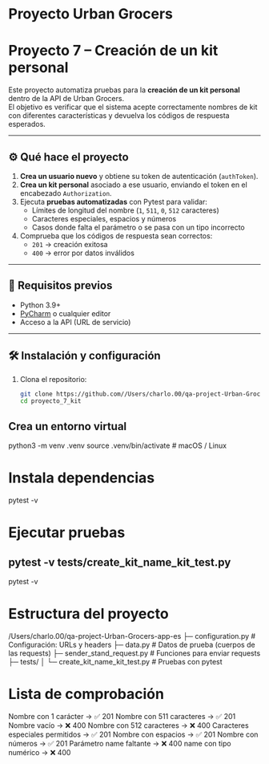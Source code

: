 # Proyecto Urban Grocers 
# Proyecto 7 – Creación de un kit personal

Este proyecto automatiza pruebas para la **creación de un kit personal** dentro de la API de Urban Grocers.  
El objetivo es verificar que el sistema acepte correctamente nombres de kit con diferentes características y devuelva los códigos de respuesta esperados.

---

## ⚙️ Qué hace el proyecto

1. **Crea un usuario nuevo** y obtiene su token de autenticación (`authToken`).  
2. **Crea un kit personal** asociado a ese usuario, enviando el token en el encabezado `Authorization`.  
3. Ejecuta **pruebas automatizadas** con Pytest para validar:
   - Límites de longitud del nombre (`1`, `511`, `0`, `512` caracteres)  
   - Caracteres especiales, espacios y números  
   - Casos donde falta el parámetro o se pasa con un tipo incorrecto  
4. Comprueba que los códigos de respuesta sean correctos:
   - `201` → creación exitosa  
   - `400` → error por datos inválidos

---

## 🚀 Requisitos previos
- Python 3.9+
- [PyCharm](https://www.jetbrains.com/pycharm/) o cualquier editor
- Acceso a la API (URL de servicio)

---

## 🛠️ Instalación y configuración

1. Clona el repositorio:
   ```bash
   git clone https://github.com//Users/charlo.00/qa-project-Urban-Grocers-app-es
   cd proyecto_7_kit
## Crea un entorno virtual
python3 -m venv .venv
source .venv/bin/activate     # macOS / Linux
# Instala dependencias
pytest -v
# Ejecutar pruebas 
pytest -v tests/create_kit_name_kit_test.py
-----
pytest -v
# Estructura del proyecto
/Users/charlo.00/qa-project-Urban-Grocers-app-es
├─ configuration.py        # Configuración: URLs y headers
├─ data.py                 # Datos de prueba (cuerpos de las requests)
├─ sender_stand_request.py # Funciones para enviar requests
├─ tests/
│  └─ create_kit_name_kit_test.py  # Pruebas con pytest
# Lista de comprobación
Nombre con 1 carácter → ✅ 201
Nombre con 511 caracteres → ✅ 201
Nombre vacío → ❌ 400
Nombre con 512 caracteres → ❌ 400
Caracteres especiales permitidos → ✅ 201
Nombre con espacios → ✅ 201
Nombre con números → ✅ 201
Parámetro name faltante → ❌ 400
name con tipo numérico → ❌ 400








